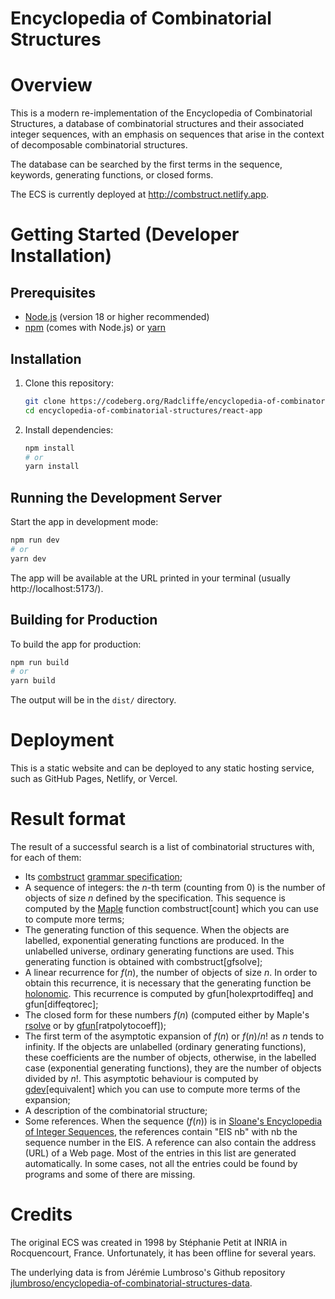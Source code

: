 # Encyclopedia of Combinatorial Structures

# Overview

This is a modern re-implementation of the Encyclopedia of Combinatorial Structures, a database of combinatorial 
structures and their associated integer sequences, with an emphasis on sequences
that arise in the context of decomposable combinatorial structures. 

The database can be searched by the first terms in the sequence, keywords, generating functions, or closed forms.

The ECS is currently deployed at http://combstruct.netlify.app.
# Getting Started (Developer Installation)

## Prerequisites
- [Node.js](https://nodejs.org/) (version 18 or higher recommended)
- [npm](https://www.npmjs.com/) (comes with Node.js) or [yarn](https://yarnpkg.com/)

## Installation

1. Clone this repository:
   ```sh
   git clone https://codeberg.org/Radcliffe/encyclopedia-of-combinatorial-structures.git
   cd encyclopedia-of-combinatorial-structures/react-app
   ```
2. Install dependencies:
   ```sh
   npm install
   # or
   yarn install
   ```

## Running the Development Server

Start the app in development mode:
```sh
npm run dev
# or
yarn dev
```

The app will be available at the URL printed in your terminal (usually http://localhost:5173/).

## Building for Production

To build the app for production:
```sh
npm run build
# or
yarn build
```

The output will be in the `dist/` directory.

# Deployment

This is a static website and can be deployed to any static hosting service, such as GitHub Pages, Netlify, or Vercel.
# Result format

The result of a successful search is a list of combinatorial structures with, 
for each of them:

  * Its [combstruct](https://www.maplesoft.com/support/help/Maple/view.aspx?path=combstruct) 
   [grammar specification](https://maplesoft.com/support/help/maple/view.aspx?path=combstruct%2fspecification); 
  * A sequence of integers: the $n$-th term (counting from 0) is the number of objects 
    of size $n$ defined by the specification. 
    This sequence is computed by the [Maple](https://www.maplesoft.com/products/Maple/) 
    function combstruct[count] which you can use to compute more terms; 
  * The generating function of this sequence. 
    When the objects are labelled, exponential generating functions are produced. 
    In the unlabelled universe, ordinary generating functions are used. 
    This generating function is obtained with combstruct[gfsolve];
  * A linear recurrence for $f(n)$, the number of objects of size $n$. 
    In order to obtain this recurrence, it is necessary that the generating function 
    be [holonomic](https://en.wikipedia.org/wiki/Holonomic_function). This recurrence is computed by 
    gfun[holexprtodiffeq] and gfun[diffeqtorec];
  * The closed form for these numbers $f(n)$ (computed either by Maple's [rsolve](https://www.maplesoft.com/support/help/Maple/view.aspx?path=rsolve) or 
    by [gfun](https://www.maplesoft.com/support/help/Maple/view.aspx?path=gfun)[ratpolytocoeff]);
  * The first term of the asymptotic expansion of $f(n)$ or $f(n)/n!$ as $n$ tends to infinity. 
    If the objects are unlabelled (ordinary generating functions), 
    these coefficients are the number of objects, 
    otherwise, in the labelled case (exponential generating functions), 
    they are the number of objects divided by $n!$. This asymptotic behaviour is computed by 
    [gdev](https://dl.acm.org/doi/10.1145/122520.122521)[equivalent] which you can use to 
    compute more terms of the expansion;
  * A description of the combinatorial structure;
  * Some references. When the sequence $(f(n))$ is in 
    [Sloane's Encyclopedia of Integer Sequences](https://oeis.org), 
    the references contain "EIS nb" with nb the sequence number in the EIS. 
    A reference can also contain the address (URL) of a Web page. 
    Most of the entries in this list are generated automatically. 
    In some cases, not all the entries could be found by programs 
    and some of there are missing.

# Credits
The original ECS was created in 1998 by Stéphanie Petit at INRIA in Rocquencourt, France.
Unfortunately, it has been offline for several years. 

The underlying data is from Jérémie Lumbroso's Github repository
[jlumbroso/encyclopedia-of-combinatorial-structures-data](https://github.com/jlumbroso/encyclopedia-of-combinatorial-structures-data).
